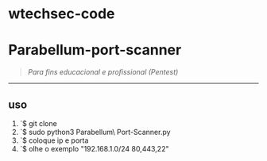 # wtechsec-code

# Parabellum-port-scanner


> *Para fins educacional e profissional (Pentest)* 


----

## uso

1. `$ git clone
2. `$ sudo python3 Parabellum\ Port-Scanner.py
3. `$ coloque ip e porta
4. `$ olhe o exemplo  "192.168.1.0/24 80,443,22"






